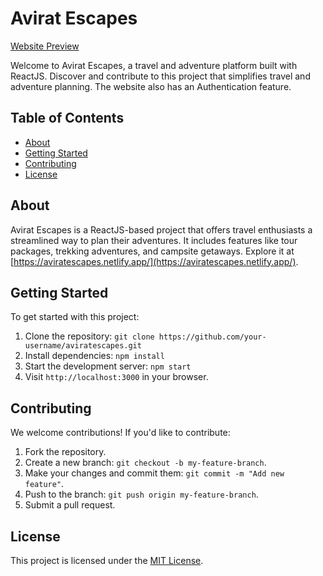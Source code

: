 # Avirat Escapes

[Website Preview](https://aviratescapes.netlify.app/)

Welcome to Avirat Escapes, a travel and adventure platform built with ReactJS. Discover and contribute to this project that simplifies travel and adventure planning.
The website also has an Authentication feature.

## Table of Contents

- [About](#about)
- [Getting Started](#getting-started)
- [Contributing](#contributing)
- [License](#license)

## About

Avirat Escapes is a ReactJS-based project that offers travel enthusiasts a streamlined way to plan their adventures. It includes features like tour packages, trekking adventures, and campsite getaways. Explore it at [https://aviratescapes.netlify.app/](https://aviratescapes.netlify.app/).

## Getting Started

To get started with this project:

1. Clone the repository: `git clone https://github.com/your-username/aviratescapes.git`
2. Install dependencies: `npm install`
3. Start the development server: `npm start`
4. Visit `http://localhost:3000` in your browser.

## Contributing

We welcome contributions! If you'd like to contribute:

1. Fork the repository.
2. Create a new branch: `git checkout -b my-feature-branch`.
3. Make your changes and commit them: `git commit -m "Add new feature"`.
4. Push to the branch: `git push origin my-feature-branch`.
5. Submit a pull request.

## License

This project is licensed under the [MIT License](LICENSE).
